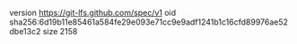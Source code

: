 version https://git-lfs.github.com/spec/v1
oid sha256:6d19b11e85461a584fe29e093e71cc9e9adf1241b1c16cfd89976ae52dbe13c2
size 2158
